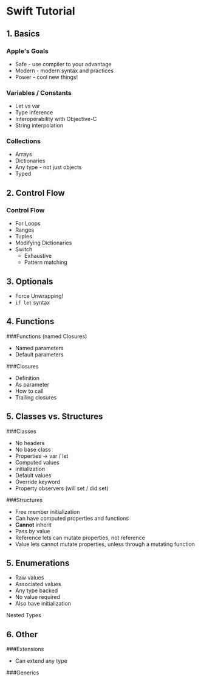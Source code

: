 # Swift Tutorial

## 1. Basics

### Apple's Goals
- Safe - use compiler to your advantage
- Modern - modern syntax and practices
- Power - cool new things!

### Variables / Constants
- Let vs var
- Type inference
- Interoperability with Objective-C
- String interpolation

### Collections
- Arrays
- Dictionaries
- Any type - not just objects
- Typed

## 2. Control Flow

### Control Flow
- For Loops
- Ranges
- Tuples
- Modifying Dictionaries
- Switch
  - Exhaustive
  - Pattern matching

## 3. Optionals
- Force Unwrapping!
- `if let` syntax

## 4. Functions

###Functions (named Closures)
- Named parameters
- Default parameters

###Closures
- Definition
- As parameter
- How to call
- Trailing closures

## 5. Classes vs. Structures

###Classes
- No headers
- No base class
- Properties -> var / let
- Computed values
- initialization
- Default values
- Override keyword
- Property observers (will set / did set)

###Structures
- Free member initialization
- Can have computed properties and functions
- **Cannot** inherit
- Pass by value
- Reference lets can mutate properties, not reference
- Value lets cannot mutate properties, unless through a mutating function

## 5. Enumerations
- Raw values
- Associated values
- Any type backed
- No value required
- Also have initialization

Nested Types

## 6. Other

###Extensions
- Can extend any type

###Generics

